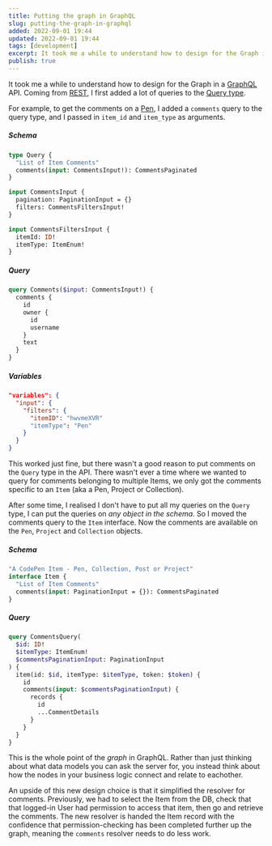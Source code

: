 ```yaml
---
title: Putting the graph in GraphQL
slug: putting-the-graph-in-graphql
added: 2022-09-01 19:44
updated: 2022-09-01 19:44
tags: [development]
excerpt: It took me a while to understand how to design for the Graph in a GraphQL API.
publish: true
---
```


It took me a while to understand how to design for the Graph in a [GraphQL](https://graphql.org/) API. Coming from [REST](https://www.redhat.com/en/topics/api/what-is-a-rest-api), I first added a lot of queries to the [Query type](https://graphql.org/learn/schema/#the-query-and-mutation-types).

For example, to get the comments on a [Pen](https://blog.codepen.io/documentation/pen-editor/), I added a `comments` query to the query type, and I passed in `item_id` and `item_type` as arguments.

##### Schema

```graphql
type Query {
  "List of Item Comments"
  comments(input: CommentsInput!): CommentsPaginated
}

input CommentsInput {
  pagination: PaginationInput = {}
  filters: CommentsFiltersInput!
}

input CommentsFiltersInput {
  itemId: ID!
  itemType: ItemEnum!
}
```

##### Query

```graphql
query Comments($input: CommentsInput!) {
  comments {
    id
    owner {
      id
      username
    }
    text
  }
}
```

##### Variables

```json
"variables": {
  "input": {
    "filters": {
	  "itemID": "hwvmeXVR"
	  "itemType": "Pen"
	}
  }
}
```

This worked just fine, but there wasn't a good reason to put comments on the `Query` type in the API. There wasn't ever a time where we wanted to query for comments belonging to multiple Items, we only got the comments specific to an `Item` (aka a Pen, Project or Collection).

After some time, I realised I don't have to put all my queries on the `Query` type, I can put the queries on _any object in the schema_. So I moved the comments query to the `Item` interface. Now the comments are available on the `Pen`, `Project` and `Collection` objects.

##### Schema

```graphql
"A CodePen Item - Pen, Collection, Post or Project"
interface Item {
  "List of Item Comments"
  comments(input: PaginationInput = {}): CommentsPaginated
}
```

##### Query

```graphql
query CommentsQuery(
  $id: ID!
  $itemType: ItemEnum!
  $commentsPaginationInput: PaginationInput
) {
  item(id: $id, itemType: $itemType, token: $token) {
    id
    comments(input: $commentsPaginationInput) {
      records {
        id
        ...CommentDetails
      }
    }
  }
}
```

This is the whole point of the _graph_ in GraphQL. Rather than just thinking about what data models you can ask the server for, you instead think about how the nodes in your business logic connect and relate to eachother.

An upside of this new design choice is that it simplified the resolver for comments. Previously, we had to select the Item from the DB, check that that logged-in User had permission to access that item, then go and retrieve the comments. The new resolver is handed the Item record with the confidence that permission-checking has been completed further up the graph, meaning the `comments` resolver needs to do less work.
